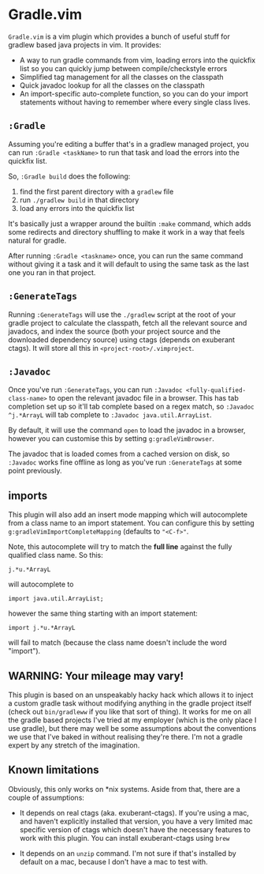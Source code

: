 # Gradle.vim

`Gradle.vim` is a vim plugin which provides a bunch of useful stuff for gradlew based java projects
in vim. It provides:

- A way to run gradle commands from vim, loading errors into the quickfix list so you can quickly
  jump between compile/checkstyle errors
- Simplified tag management for all the classes on the classpath
- Quick javadoc lookup for all the classes on the classpath
- An import-specific auto-complete function, so you can do your import statements without having to
  remember where every single class lives.

## `:Gradle`

Assuming you're editing a buffer that's in a gradlew managed project, you can run `:Gradle <taskName>`
to run that task and load the errors into the quickfix list.

So, `:Gradle build` does the following:

1. find the first parent directory with a `gradlew` file
2. run `./gradlew build` in that directory
3. load any errors into the quickfix list

It's basically just a wrapper around the builtin `:make` command, which adds some redirects and
directory shuffling to make it work in a way that feels natural for gradle.

After running `:Gradle <taskname>` once, you can run the same command without giving it a task and
it will default to using the same task as the last one you ran in that project.

## `:GenerateTags`

Running `:GenerateTags` will use the `./gradlew` script at the root of your gradle project to
calculate the classpath, fetch all the relevant source and javadocs, and index the source (both
your project source and the downloaded dependency source) using ctags (depends on exuberant ctags).
It will store all this in `<project-root>/.vimproject`.

## `:Javadoc`

Once you've run `:GenerateTags`, you can run `:Javadoc <fully-qualified-class-name>` to open the
relevant javadoc file in a browser. This has tab completion set up so it'll tab complete based on
a regex match, so `:Javadoc ^j.*ArrayL` will tab complete to `:Javadoc java.util.ArrayList`. 

By default, it will use the command `open` to load the javadoc in a browser, however you can
customise this by setting `g:gradleVimBrowser`.

The javadoc that is loaded comes from a cached version on disk, so `:Javadoc` works fine offline as
long as you've run `:GenerateTags` at some point previously.

## imports

This plugin will also add an insert mode mapping which will autocomplete from a class name to an
import statement. You can configure this by setting `g:gradleVimImportCompleteMapping` (defaults to
`"<C-f>"`.

Note, this autocomplete will try to match the **full line** against the fully qualified class name.
So this:

```
j.*u.*ArrayL
```

will autocomplete to

```
import java.util.ArrayList;
```

however the same thing starting with an import statement:

```
import j.*u.*ArrayL
```

will fail to match (because the class name doesn't include the word "import").

## WARNING: Your mileage may vary!

This plugin is based on an unspeakably hacky hack which allows it to inject a custom gradle task
without modifying anything in the gradle project itself (check out `bin/gradleww` if you like that
sort of thing). It works for me on all the gradle based projects I've tried at my employer (which is
the only place I use gradle), but there may well be some assumptions about the conventions we use
that I've baked in without realising they're there. I'm not a gradle expert by any stretch of the
imagination.

## Known limitations

Obviously, this only works on *nix systems. Aside from that, there are a couple of assumptions:

- It depends on real ctags (aka. exuberant-ctags). If you're using a mac, and haven't explicitly
  installed that version, you have a very limited mac specific version of ctags which doesn't have
the necessary features to work with this plugin. You can install exuberant-ctags using `brew`

- It depends on an `unzip` command. I'm not sure if that's installed by default on a mac, because I
  don't have a mac to test with.

